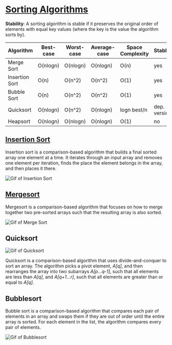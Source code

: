 # [Sorting Algorithms](https://brilliant.org/wiki/sorting-algorithms/)

**Stability**: A sorting algorithm is stable if it preserves the original order of elements with equal key values (where the key is the value the algorithm sorts by).

| Algorithm     | Best-case     | Worst-case    | Average-case  | Space Complexity  | Stable?       |
| ------------- | ------------- | ------------- | ------------- | -------------     | ------------- |
| Merge Sort    | O(nlogn)      | O(nlogn)      | O(nlogn)      | O(n)              | yes           |
| Insertion Sort| O(n)          | O(n^2)        | O(n^2)        | O(1)              | yes           |
| Bubble Sort   | O(n)          | O(n^2)        | O(n^2)        | O(1)              | yes           |
| Quicksort     | O(nlogn)      | O(n^2)        | O(nlogn)      | logn best/n       | dep. version  |
| Heapsort      | O(nlogn)      | O(nlogn)      | O(nlogn)      | O(1)              | no            |

## [Insertion Sort]()

Insertion sort is a comparison-based algorithm that builds a final sorted array one element at a time. It iterates through an input array and removes one element per iteration, finds the place the element belongs in the array, and then places it there.

![Gif of Insertion Sort](https://upload.wikimedia.org/wikipedia/commons/0/0f/Insertion-sort-example-300px.gif)

## [Mergesort]()

Mergesort is a comparison-based algorithm that focuses on how to merge together two pre-sorted arrays such that the resulting array is also sorted.

![Gif of Merge Sort](https://ds055uzetaobb.cloudfront.net/image_optimizer/8c074d46d4c96077d11f9e8cab9ff5d95bdc3da0.gif)

## Quicksort

![Gif of Quicksort](https://ds055uzetaobb.cloudfront.net/image_optimizer/904290ba2b43687554b1d074d091367f370a0c08.gif)

Quicksort is a comparison-based algorithm that uses divide-and-conquer to
sort an array. The algorithm picks a pivot element, *A[q]*, and then
rearranges the array into two subarrays *A[p...q-1]*,
such that all elements are less than *A[q]*, and *A[q+1...r]*, such that
all elements are greater than or equal to *A[q]*.

## Bubblesort

Bubble sort is a comparison​-based algorithm that compares each pair of
elements in an array and swaps them if they are out of order until the
entire array is sorted. For each element in the list, the algorithm
compares every pair of elements.

![Gif of Bubblesort](https://ds055uzetaobb.cloudfront.net/image_optimizer/4f60337caedcc96ffeb08692e4f8d00f5cb3fd58.gif)

